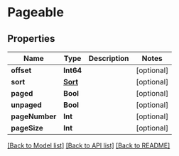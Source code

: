 # Pageable

## Properties
Name | Type | Description | Notes
------------ | ------------- | ------------- | -------------
**offset** | **Int64** |  | [optional] 
**sort** | [**Sort**](Sort) |  | [optional] 
**paged** | **Bool** |  | [optional] 
**unpaged** | **Bool** |  | [optional] 
**pageNumber** | **Int** |  | [optional] 
**pageSize** | **Int** |  | [optional] 

[[Back to Model list]](../README#documentation-for-models) [[Back to API list]](../README#documentation-for-api-endpoints) [[Back to README]](../README)


